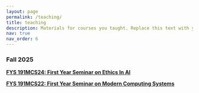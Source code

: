 ```yaml
---
layout: page
permalink: /teaching/
title: teaching
description: Materials for courses you taught. Replace this text with your description.
nav: true
nav_order: 6
---
```


### Fall 2025

**[FYS 191MCS24: First Year Seminar on Ethics In AI](https://sites.google.com/umass.edu/ethicsai-fys-fall25/home)**

**[FYS 191MCS22: First Year Seminar on Modern Computing Systems](https://sites.google.com/umass.edu/systems-fys-fall25/home)**
